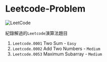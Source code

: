 # Leetcode-Problem
![LeetCode](https://img.shields.io/badge/LeetCode-000000?style=for-the-badge&logo=LeetCode&logoColor=#d16c06)

 紀錄解過的`Leetcode`演算法題目
 
1. `Leetcode.0001` Two Sum - `Easy`  
2. `Leetcode.0002` Add Two Numbers - `Medium`
3. `Leetcode.0053` Maximum Subarray - `Medium`



